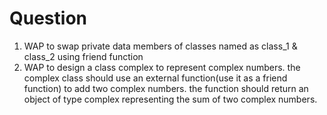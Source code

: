 # Question
1. WAP to swap private data members of classes named as class_1 & class_2 using friend function
2. WAP to design a class complex to represent complex numbers. the complex class should use an external function(use it as a friend 
function) to add two complex numbers. the function should return an object of type complex representing the sum of two complex numbers.
